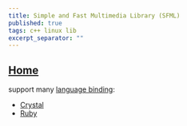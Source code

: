 ```yaml
---
title: Simple and Fast Multimedia Library (SFML)
published: true
tags: c++ linux lib
excerpt_separator: ""
---
```

## [Home](https://www.sfml-dev.org/)

support many [language binding](https://www.sfml-dev.org/download/bindings.php):
- [Crystal](https://github.com/oprypin/crsfml)
- [Ruby](http://groogy.se/mainsite/rbsfml/)
